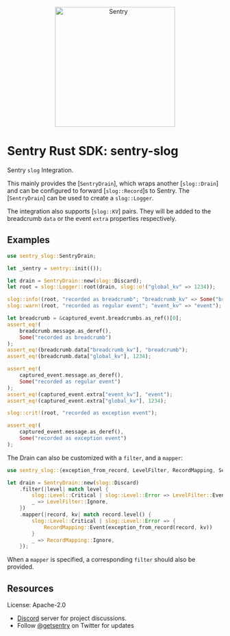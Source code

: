 <p align="center">
  <a href="https://sentry.io/?utm_source=github&utm_medium=logo" target="_blank">
    <picture>
      <source srcset="https://sentry-brand.storage.googleapis.com/sentry-logo-white.png" media="(prefers-color-scheme: dark)" />
      <source srcset="https://sentry-brand.storage.googleapis.com/sentry-logo-black.png" media="(prefers-color-scheme: light), (prefers-color-scheme: no-preference)" />
      <img src="https://sentry-brand.storage.googleapis.com/sentry-logo-black.png" alt="Sentry" width="280">
    </picture>
  </a>
</p>

# Sentry Rust SDK: sentry-slog

Sentry `slog` Integration.

This mainly provides the [`SentryDrain`], which wraps another [`slog::Drain`]
and can be configured to forward [`slog::Record`]s to Sentry.
The [`SentryDrain`] can be used to create a `slog::Logger`.

The integration also supports [`slog::KV`] pairs. They will be added to the
breadcrumb `data` or the event `extra` properties respectively.

## Examples

```rust
use sentry_slog::SentryDrain;

let _sentry = sentry::init(());

let drain = SentryDrain::new(slog::Discard);
let root = slog::Logger::root(drain, slog::o!("global_kv" => 1234));

slog::info!(root, "recorded as breadcrumb"; "breadcrumb_kv" => Some("breadcrumb"));
slog::warn!(root, "recorded as regular event"; "event_kv" => "event");

let breadcrumb = &captured_event.breadcrumbs.as_ref()[0];
assert_eq!(
    breadcrumb.message.as_deref(),
    Some("recorded as breadcrumb")
);
assert_eq!(breadcrumb.data["breadcrumb_kv"], "breadcrumb");
assert_eq!(breadcrumb.data["global_kv"], 1234);

assert_eq!(
    captured_event.message.as_deref(),
    Some("recorded as regular event")
);
assert_eq!(captured_event.extra["event_kv"], "event");
assert_eq!(captured_event.extra["global_kv"], 1234);

slog::crit!(root, "recorded as exception event");

assert_eq!(
    captured_event.message.as_deref(),
    Some("recorded as exception event")
);
```

The Drain can also be customized with a `filter`, and a `mapper`:

```rust
use sentry_slog::{exception_from_record, LevelFilter, RecordMapping, SentryDrain};

let drain = SentryDrain::new(slog::Discard)
    .filter(|level| match level {
        slog::Level::Critical | slog::Level::Error => LevelFilter::Event,
        _ => LevelFilter::Ignore,
    })
    .mapper(|record, kv| match record.level() {
        slog::Level::Critical | slog::Level::Error => {
            RecordMapping::Event(exception_from_record(record, kv))
        }
        _ => RecordMapping::Ignore,
    });
```

When a `mapper` is specified, a corresponding `filter` should also be
provided.

## Resources

License: Apache-2.0

- [Discord](https://discord.gg/ez5KZN7) server for project discussions.
- Follow [@getsentry](https://twitter.com/getsentry) on Twitter for updates
